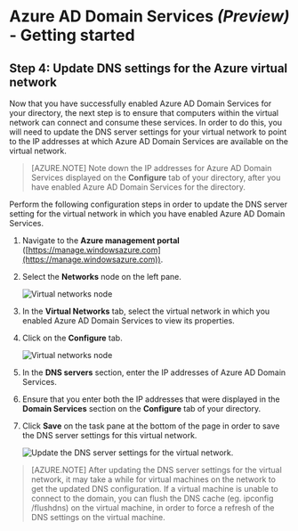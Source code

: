 <properties
	pageTitle="Azure Active Directory Domain Services preview: Getting Started | Microsoft Azure"
	description="Getting started with Azure Active Directory Domain Services"
	services="active-directory-domain-services"
	documentationCenter=""
	authors="mahesh-unnikrishnan"
	manager="udayh"
	editor="femila"/>

<tags
	ms.service="active-directory-ds"
	ms.workload="identity"
	ms.tgt_pltfrm="na"
	ms.devlang="na"
	ms.topic="article"
	ms.date="10/05/2015"
	ms.author="mahesh-unnikrishnan"/>

# Azure AD Domain Services *(Preview)* - Getting started

## Step 4: Update DNS settings for the Azure virtual network
Now that you have successfully enabled Azure AD Domain Services for your directory, the next step is to ensure that computers within the virtual network can connect and consume these services. In order to do this, you will need to update the DNS server settings for your virtual network to point to the IP addresses at which Azure AD Domain Services are available on the virtual network.

> [AZURE.NOTE] Note down the IP addresses for Azure AD Domain Services displayed on the **Configure** tab of your directory, after you have enabled Azure AD Domain Services for the directory.

Perform the following configuration steps in order to update the DNS server setting for the virtual network in which you have enabled Azure AD Domain Services.

1. Navigate to the **Azure management portal** ([https://manage.windowsazure.com](https://manage.windowsazure.com)).
2. Select the **Networks** node on the left pane.

    ![Virtual networks node](./media/active-directory-domain-services-getting-started/virtual-network-select.png)

3. In the **Virtual Networks** tab, select the virtual network in which you enabled Azure AD Domain Services to view its properties.
4. Click on the **Configure** tab.

    ![Virtual networks node](./media/active-directory-domain-services-getting-started/virtual-network-configure-tab.png)

5. In the **DNS servers** section, enter the IP addresses of Azure AD Domain Services.
6. Ensure that you enter both the IP addresses that were displayed in the **Domain Services** section on the **Configure** tab of your directory.
7. Click **Save** on the task pane at the bottom of the page in order to save the DNS server settings for this virtual network.

   ![Update the DNS server settings for the virtual network.](./media/active-directory-domain-services-getting-started/update-dns.png)

> [AZURE.NOTE] After updating the DNS server settings for the virtual network, it may take a while for virtual machines on the network to get the updated DNS configuration. If a virtual machine is unable to connect to the domain, you can flush the DNS cache (eg. ipconfig /flushdns) on the virtual machine, in order to force a refresh of the DNS settings on the virtual machine.
